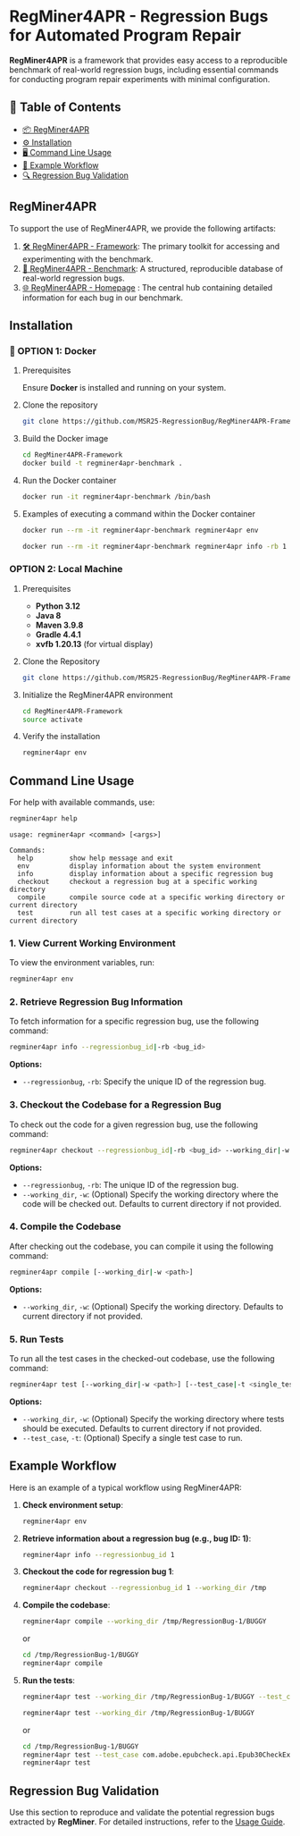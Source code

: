# RegMiner4APR - Regression Bugs for Automated Program Repair

**RegMiner4APR** is a framework that provides easy access to a reproducible benchmark of real-world regression bugs, including essential commands for conducting program repair experiments with minimal configuration.

## 📑 Table of Contents

* [📦 RegMiner4APR](#regminer4apr)
* [⚙️ Installation](#️installation)
* [🖥️ Command Line Usage](#️command-line-usage)
* [🚀 Example Workflow](#example-workflow)
* [🔍 Regression Bug Validation](#regression-bug-validation)

## RegMiner4APR
To support the use of RegMiner4APR, we provide the following artifacts:

1. [🛠️ RegMiner4APR - Framework](https://github.com/brojackvn/RegMiner4APR-Framework): The primary toolkit for accessing and experimenting with the benchmark.
2. [📂 RegMiner4APR - Benchmark](https://github.com/brojackvn/RegMiner4APR-Benchmark): A structured, reproducible database of real-world regression bugs.
3. [🌐 RegMiner4APR - Homepage](https://brojackvn.github.io/RegMiner4APR-Homepage/#!/) : The central hub containing detailed information for each bug in our benchmark.

## Installation

### 🐳 OPTION 1: Docker

1. Prerequisites
    
    Ensure **Docker** is installed and running on your system.

2. Clone the repository
    ```bash
    git clone https://github.com/MSR25-RegressionBug/RegMiner4APR-Framework
    ```

3. Build the Docker image
    ```bash
    cd RegMiner4APR-Framework
    docker build -t regminer4apr-benchmark .
    ```
4. Run the Docker container
    ```bash
    docker run -it regminer4apr-benchmark /bin/bash
    ```

4. Examples of executing a command within the Docker container
    ```bash
    docker run --rm -it regminer4apr-benchmark regminer4apr env
    ```
    ```bash
    docker run --rm -it regminer4apr-benchmark regminer4apr info -rb 1
    ```
### OPTION 2: Local Machine

1. Prerequisites

    * **Python 3.12**
    * **Java 8**
    * **Maven 3.9.8**
    * **Gradle 4.4.1**
    * **xvfb 1.20.13** (for virtual display)

1. Clone the Repository
    ```bash
    git clone https://github.com/MSR25-RegressionBug/RegMiner4APR-Framework.git
    ```
2. Initialize the RegMiner4APR environment
    ```bash
    cd RegMiner4APR-Framework
    source activate
    ```
3. Verify the installation
    ```bash
    regminer4apr env
    ```
## Command Line Usage
For help with available commands, use:

```bash
regminer4apr help
```

```output
usage: regminer4apr <command> [<args>]

Commands:
  help         show help message and exit
  env          display information about the system environment
  info         display information about a specific regression bug
  checkout     checkout a regression bug at a specific working directory
  compile      compile source code at a specific working directory or current directory
  test         run all test cases at a specific working directory or current directory
```

### 1. View Current Working Environment

To view the environment variables, run:

```bash
regminer4apr env
```

### 2. Retrieve Regression Bug Information

To fetch information for a specific regression bug, use the following command:

```bash
regminer4apr info --regressionbug_id|-rb <bug_id>
```

**Options:**
- `--regressionbug`, `-rb`: Specify the unique ID of the regression bug.

### 3. Checkout the Codebase for a Regression Bug

To check out the code for a given regression bug, use the following command:

```bash
regminer4apr checkout --regressionbug_id|-rb <bug_id> --working_dir|-w <path>
```

**Options:**
- `--regressionbug`, `-rb`: The unique ID of the regression bug.
- `--working_dir`, `-w`: (Optional) Specify the working directory where the code will be checked out. Defaults to current directory if not provided.

### 4. Compile the Codebase

After checking out the codebase, you can compile it using the following command:

```bash
regminer4apr compile [--working_dir|-w <path>]
```

**Options:**
- `--working_dir`, `-w`: (Optional) Specify the working directory. Defaults to current directory if not provided.

### 5. Run Tests

To run all the test cases in the checked-out codebase, use the following command:

```bash
regminer4apr test [--working_dir|-w <path>] [--test_case|-t <single_test_case>]
```


**Options:**
- `--working_dir`, `-w`: (Optional) Specify the working directory where tests should be executed. Defaults to current directory if not provided.
- `--test_case`, `-t`: (Optional) Specify a single test case to run.

## Example Workflow

Here is an example of a typical workflow using RegMiner4APR:

1. **Check environment setup**:
    ```bash
    regminer4apr env
    ```

2. **Retrieve information about a regression bug (e.g., bug ID: 1)**:
    ```bash
    regminer4apr info --regressionbug_id 1
    ```

3. **Checkout the code for regression bug 1**:
    ```bash
    regminer4apr checkout --regressionbug_id 1 --working_dir /tmp
    ```

4. **Compile the codebase**:
    ```bash
    regminer4apr compile --working_dir /tmp/RegressionBug-1/BUGGY
    ```
    or
    ```bash
    cd /tmp/RegressionBug-1/BUGGY
    regminer4apr compile
    ```

5. **Run the tests**:
    ```bash
    regminer4apr test --working_dir /tmp/RegressionBug-1/BUGGY --test_case com.adobe.epubcheck.api.Epub30CheckExpandedTest#testIssue922 
    ```
    ```bash
    regminer4apr test --working_dir /tmp/RegressionBug-1/BUGGY
    ```

    or 
    ```bash
    cd /tmp/RegressionBug-1/BUGGY
    regminer4apr test --test_case com.adobe.epubcheck.api.Epub30CheckExpandedTest#testIssue922
    regminer4apr test
    ```

## Regression Bug Validation
    
Use this section to reproduce and validate the potential regression bugs extracted by **RegMiner**. For detailed instructions, refer to the [Usage Guide](./regression-validation/VALIDATION-USAGE.md).
